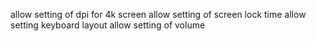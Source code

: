allow setting of dpi for 4k screen
allow setting of screen lock time
allow setting keyboard layout
allow setting of volume
